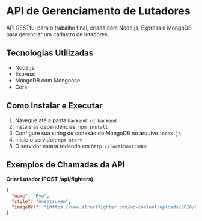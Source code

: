 # API de Gerenciamento de Lutadores

API RESTful para o trabalho final, criada com Node.js, Express e MongoDB para gerenciar um cadastro de lutadores.

## Tecnologias Utilizadas
- Node.js
- Express
- MongoDB com Mongoose
- Cors

## Como Instalar e Executar

1.  Navegue até a pasta `backend`: `cd backend`
2.  Instale as dependências: `npm install`
3.  Configure sua string de conexão do MongoDB no arquivo `index.js`.
4.  Inicie o servidor: `npm start`
5.  O servidor estará rodando em `http://localhost:5000`.

## Exemplos de Chamadas da API

**Criar Lutador (POST /api/fighters)**
```json
{
  "name": "Ryu",
  "style": "Ansatsuken",
  "imageUrl": "[https://www.streetfighter.com/wp-content/uploads/2016/06/character_ryu.png](https://www.streetfighter.com/wp-content/uploads/2016/06/character_ryu.png)"
}